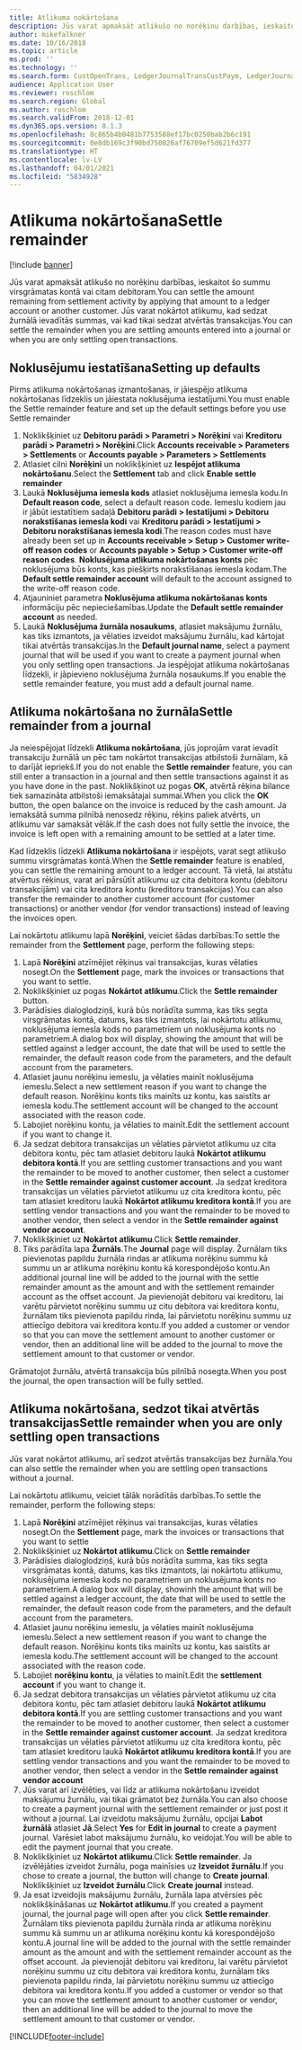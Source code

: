 ```yaml
---
title: Atlikuma nokārtošana
description: Jūs varat apmaksāt atlikušo no norēķinu darbības, ieskaitot šo summu virsgrāmatas kontā.
author: mikefalkner
ms.date: 10/16/2018
ms.topic: article
ms.prod: ''
ms.technology: ''
ms.search.form: CustOpenTrans, LedgerJournalTransCustPaym, LedgerJournalTransVendPaym, VendOpenTrans
audience: Application User
ms.reviewer: roschlom
ms.search.region: Global
ms.author: roschlom
ms.search.validFrom: 2018-12-01
ms.dyn365.ops.version: 8.1.3
ms.openlocfilehash: 8c865b4b0481b7753588ef17bc0250bab2b6c191
ms.sourcegitcommit: 0e8db169c3f90bd750826af76709ef5d621fd377
ms.translationtype: HT
ms.contentlocale: lv-LV
ms.lasthandoff: 04/01/2021
ms.locfileid: "5834928"
---
```

# <a name="settle-remainder"></a><span data-ttu-id="b4ab5-103">Atlikuma nokārtošana</span><span class="sxs-lookup"><span data-stu-id="b4ab5-103">Settle remainder</span></span>

[!include [banner](../includes/banner.md)]

<span data-ttu-id="b4ab5-104">Jūs varat apmaksāt atlikušo no norēķinu darbības, ieskaitot šo summu virsgrāmatas kontā vai citam debitoram.</span><span class="sxs-lookup"><span data-stu-id="b4ab5-104">You can settle the amount remaining from settlement activity by applying that amount to a ledger account or another customer.</span></span> <span data-ttu-id="b4ab5-105">Jūs varat nokārtot atlikumu, kad sedzat žurnālā ievadītās summas, vai kad tikai sedzat atvērtās transakcijas.</span><span class="sxs-lookup"><span data-stu-id="b4ab5-105">You can settle the remainder when you are settling amounts entered into a journal or when you are only settling open transactions.</span></span>

## <a name="setting-up-defaults"></a><span data-ttu-id="b4ab5-106">Noklusējumu iestatīšana</span><span class="sxs-lookup"><span data-stu-id="b4ab5-106">Setting up defaults</span></span> 
<span data-ttu-id="b4ab5-107">Pirms atlikuma nokārtošanas izmantošanas, ir jāiespējo atlikuma nokārtošanas līdzeklis un jāiestata noklusējuma iestatījumi.</span><span class="sxs-lookup"><span data-stu-id="b4ab5-107">You must enable the Settle remainder feature and set up the default settings before you use Settle remainder</span></span>

1)  <span data-ttu-id="b4ab5-108">Noklikšķiniet uz **Debitoru parādi > Parametri > Norēķini** vai **Kreditoru parādi > Parametri > Norēķini**.</span><span class="sxs-lookup"><span data-stu-id="b4ab5-108">Click **Accounts receivable > Parameters > Settlements** or **Accounts payable > Parameters > Settlements**</span></span>
2)  <span data-ttu-id="b4ab5-109">Atlasiet cilni **Norēķini** un noklikšķiniet uz **Iespējot atlikuma nokārtošanu**.</span><span class="sxs-lookup"><span data-stu-id="b4ab5-109">Select the **Settlement** tab and click **Enable settle remainder**</span></span>
3)  <span data-ttu-id="b4ab5-110">Laukā **Noklusējuma iemesla kods** atlasiet noklusējuma iemesla kodu.</span><span class="sxs-lookup"><span data-stu-id="b4ab5-110">In **Default reason code**, select a default reason code.</span></span> <span data-ttu-id="b4ab5-111">Iemeslu kodiem jau ir jābūt iestatītiem sadaļā **Debitoru parādi > Iestatījumi > Debitoru norakstīšanas iemesla kodi** vai **Kreditoru parādi > Iestatījumi > Debitoru norakstīšanas iemesla kodi**.</span><span class="sxs-lookup"><span data-stu-id="b4ab5-111">The reason codes must have already been set up in **Accounts receivable > Setup > Customer write-off reason codes** or **Accounts payable > Setup > Customer write-off reason codes**.</span></span> <span data-ttu-id="b4ab5-112">**Noklusējuma atlikuma nokārtošanas konts** pēc noklusējuma būs konts, kas piešķirts norakstīšanas iemesla kodam.</span><span class="sxs-lookup"><span data-stu-id="b4ab5-112">The **Default settle remainder account** will default to the account assigned to the write-off reason code.</span></span>
3)  <span data-ttu-id="b4ab5-113">Atjauniniet parametra **Noklusējuma atlikuma nokārtošanas konts** informāciju pēc nepieciešamības.</span><span class="sxs-lookup"><span data-stu-id="b4ab5-113">Update the **Default settle remainder account** as needed.</span></span>
4)  <span data-ttu-id="b4ab5-114">Laukā **Noklusējuma žurnāla nosaukums**, atlasiet maksājumu žurnālu, kas tiks izmantots, ja vēlaties izveidot maksājumu žurnālu, kad kārtojat tikai atvērtās transakcijas.</span><span class="sxs-lookup"><span data-stu-id="b4ab5-114">In the **Default journal name**, select a payment journal that will be used if you want to create a payment journal when you only settling open transactions.</span></span> <span data-ttu-id="b4ab5-115">Ja iespējojat atlikuma nokārtošanas līdzekli, ir jāpievieno noklusējuma žurnāla nosaukums.</span><span class="sxs-lookup"><span data-stu-id="b4ab5-115">If you enable the settle remainder feature, you must add a default journal name.</span></span>

## <a name="settle-remainder-from-a-journal"></a><span data-ttu-id="b4ab5-116">Atlikuma nokārtošana no žurnāla</span><span class="sxs-lookup"><span data-stu-id="b4ab5-116">Settle remainder from a journal</span></span>
<span data-ttu-id="b4ab5-117">Ja neiespējojat līdzekli **Atlikuma nokārtošana**, jūs joprojām varat ievadīt transakciju žurnālā un pēc tam nokārtot transakcijas atbilstoši žurnālam, kā to darījāt iepriekš.</span><span class="sxs-lookup"><span data-stu-id="b4ab5-117">If you do not enable the **Settle remainder** feature, you can still enter a transaction in a journal and then settle transactions against it as you have done in the past.</span></span> <span data-ttu-id="b4ab5-118">Noklikšķinot uz pogas **OK**, atvērtā rēķina bilance tiek samazināta atbilstoši iemaksātajai summai.</span><span class="sxs-lookup"><span data-stu-id="b4ab5-118">When you click the **OK** button, the open balance on the invoice is reduced by the cash amount.</span></span> <span data-ttu-id="b4ab5-119">Ja iemaksātā summa pilnībā nenosedz rēķinu, rēķins paliek atvērts, un atlikumu var samaksāt vēlāk.</span><span class="sxs-lookup"><span data-stu-id="b4ab5-119">If the cash does not fully settle the invoice, the invoice is left open with a remaining amount to be settled at a later time.</span></span>

<span data-ttu-id="b4ab5-120">Kad līdzeklis līdzekli **Atlikuma nokārtošana** ir iespējots, varat segt atlikušo summu virsgrāmatas kontā.</span><span class="sxs-lookup"><span data-stu-id="b4ab5-120">When the **Settle remainder** feature is enabled, you can settle the remaining amount to a ledger account.</span></span> <span data-ttu-id="b4ab5-121">Tā vietā, lai atstātu atvērtus rēķinus, varat arī pārsūtīt atlikumu uz cita debitora kontu (debitoru transakcijām) vai cita kreditora kontu (kreditoru transakcijas).</span><span class="sxs-lookup"><span data-stu-id="b4ab5-121">You can also transfer the remainder to another customer account (for customer transactions) or another vendor (for vendor transactions) instead of leaving the invoices open.</span></span> 

<span data-ttu-id="b4ab5-122">Lai nokārtotu atlikumu lapā **Norēķini**, veiciet šādas darbības:</span><span class="sxs-lookup"><span data-stu-id="b4ab5-122">To settle the remainder from the **Settlement** page, perform the following steps:</span></span>

1)  <span data-ttu-id="b4ab5-123">Lapā **Norēķini** atzīmējiet rēķinus vai transakcijas, kuras vēlaties nosegt.</span><span class="sxs-lookup"><span data-stu-id="b4ab5-123">On the **Settlement** page, mark the invoices or transactions that you want to settle.</span></span>
2)  <span data-ttu-id="b4ab5-124">Noklikšķiniet uz pogas **Nokārtot atlikumu**.</span><span class="sxs-lookup"><span data-stu-id="b4ab5-124">Click the **Settle remainder** button.</span></span>
3)  <span data-ttu-id="b4ab5-125">Parādīsies dialoglodziņš, kurā būs norādīta summa, kas tiks segta virsgrāmatas kontā, datums, kas tiks izmantots, lai nokārtotu atlikumu, noklusējuma iemesla kods no parametriem un noklusējuma konts no parametriem.</span><span class="sxs-lookup"><span data-stu-id="b4ab5-125">A dialog box will display, showing the amount that will be settled against a ledger account, the date that will be used to settle the remainder, the default reason code from the parameters, and the default account from the parameters.</span></span> 
4)  <span data-ttu-id="b4ab5-126">Atlasiet jaunu norēķinu iemeslu, ja vēlaties mainīt noklusējuma iemeslu.</span><span class="sxs-lookup"><span data-stu-id="b4ab5-126">Select a new settlement reason if you want to change the default reason.</span></span> <span data-ttu-id="b4ab5-127">Norēķinu konts tiks mainīts uz kontu, kas saistīts ar iemesla kodu.</span><span class="sxs-lookup"><span data-stu-id="b4ab5-127">The settlement account will be changed to the account associated with the reason code.</span></span>
5)  <span data-ttu-id="b4ab5-128">Labojiet norēķinu kontu, ja vēlaties to mainīt.</span><span class="sxs-lookup"><span data-stu-id="b4ab5-128">Edit the settlement account if you want to change it.</span></span>
6)  <span data-ttu-id="b4ab5-129">Ja sedzat debitora transakcijas un vēlaties pārvietot atlikumu uz cita debitora kontu, pēc tam atlasiet debitoru laukā **Nokārtot atlikumu debitora kontā**.</span><span class="sxs-lookup"><span data-stu-id="b4ab5-129">If you are settling customer transactions and you want the remainder to be moved to another customer, then select a customer in the **Settle remainder against customer account**.</span></span> <span data-ttu-id="b4ab5-130">Ja sedzat kreditora transakcijas un vēlaties pārvietot atlikumu uz cita kreditora kontu, pēc tam atlasiet kreditoru laukā **Nokārtot atlikumu kreditora kontā**.</span><span class="sxs-lookup"><span data-stu-id="b4ab5-130">If you are settling vendor transactions and you want the remainder to be moved to another vendor, then select a vendor in the **Settle remainder against vendor account**.</span></span>
6)  <span data-ttu-id="b4ab5-131">Noklikšķiniet uz **Nokārtot atlikumu**.</span><span class="sxs-lookup"><span data-stu-id="b4ab5-131">Click **Settle remainder**.</span></span>
7)  <span data-ttu-id="b4ab5-132">Tiks parādīta lapa **Žurnāls**.</span><span class="sxs-lookup"><span data-stu-id="b4ab5-132">The **Journal** page will display.</span></span> <span data-ttu-id="b4ab5-133">Žurnālam tiks pievienotas papildu žurnāla rindas ar atlikuma norēķinu summu kā summu un ar atlikuma norēķinu kontu kā korespondējošo kontu.</span><span class="sxs-lookup"><span data-stu-id="b4ab5-133">An additional journal line will be added to the journal with the settle remainder amount as the amount and with the settlement remainder account as the offset account.</span></span> <span data-ttu-id="b4ab5-134">Ja pievienojāt debitoru vai kreditoru, lai varētu pārvietot norēķinu summu uz citu debitora vai kreditora kontu, žurnālam tiks pievienota papildu rinda, lai pārvietotu norēķinu summu uz attiecīgo debitora vai kreditora kontu.</span><span class="sxs-lookup"><span data-stu-id="b4ab5-134">If you added a customer or vendor so that you can move the settlement amount to another customer or vendor, then an additional line will be added to the journal to move the settlement amount to that customer or vendor.</span></span>

<span data-ttu-id="b4ab5-135">Grāmatojot žurnālu, atvērtā transakcija būs pilnībā nosegta.</span><span class="sxs-lookup"><span data-stu-id="b4ab5-135">When you post the journal, the open transaction will be fully settled.</span></span> 

## <a name="settle-remainder-when-you-are-only-settling-open-transactions"></a><span data-ttu-id="b4ab5-136">Atlikuma nokārtošana, sedzot tikai atvērtās transakcijas</span><span class="sxs-lookup"><span data-stu-id="b4ab5-136">Settle remainder when you are only settling open transactions</span></span>
<span data-ttu-id="b4ab5-137">Jūs varat nokārtot atlikumu, arī sedzot atvērtās transakcijas bez žurnāla.</span><span class="sxs-lookup"><span data-stu-id="b4ab5-137">You can also settle the remainder when you are settling open transactions without a journal.</span></span>

<span data-ttu-id="b4ab5-138">Lai nokārtotu atlikumu, veiciet tālāk norādītās darbības.</span><span class="sxs-lookup"><span data-stu-id="b4ab5-138">To settle the remainder, perform the following steps:</span></span>

1)  <span data-ttu-id="b4ab5-139">Lapā **Norēķini** atzīmējiet rēķinus vai transakcijas, kuras vēlaties nosegt.</span><span class="sxs-lookup"><span data-stu-id="b4ab5-139">On the **Settlement** page, mark the invoices or transactions that you want to settle</span></span>
2)  <span data-ttu-id="b4ab5-140">Noklikšķiniet uz **Nokārtot atlikumu**.</span><span class="sxs-lookup"><span data-stu-id="b4ab5-140">Click on **Settle remainder**</span></span>
3)  <span data-ttu-id="b4ab5-141">Parādīsies dialoglodziņš, kurā būs norādīta summa, kas tiks segta virsgrāmatas kontā, datums, kas tiks izmantots, lai nokārtotu atlikumu, noklusējuma iemesla kods no parametriem un noklusējuma konts no parametriem.</span><span class="sxs-lookup"><span data-stu-id="b4ab5-141">A dialog box will display, showinh the amount that will be settled against a ledger account, the date that will be used to settle the remainder, the default reason code from the parameters, and the default account from the parameters.</span></span> 
4)  <span data-ttu-id="b4ab5-142">Atlasiet jaunu norēķinu iemeslu, ja vēlaties mainīt noklusējuma iemeslu.</span><span class="sxs-lookup"><span data-stu-id="b4ab5-142">Select a new settlement reason if you want to change the default reason.</span></span> <span data-ttu-id="b4ab5-143">Norēķinu konts tiks mainīts uz kontu, kas saistīts ar iemesla kodu.</span><span class="sxs-lookup"><span data-stu-id="b4ab5-143">The settlement account will be changed to the account associated with the reason code.</span></span>
5)  <span data-ttu-id="b4ab5-144">Labojiet **norēķinu kontu**, ja vēlaties to mainīt.</span><span class="sxs-lookup"><span data-stu-id="b4ab5-144">Edit the **settlement account** if you want to change it.</span></span>
6)  <span data-ttu-id="b4ab5-145">Ja sedzat debitora transakcijas un vēlaties pārvietot atlikumu uz cita debitora kontu, pēc tam atlasiet debitoru laukā **Nokārtot atlikumu debitora kontā**.</span><span class="sxs-lookup"><span data-stu-id="b4ab5-145">If you are settling customer transactions and you want the remainder to be moved to another customer, then select a customer in the **Settle remainder against customer account**.</span></span> <span data-ttu-id="b4ab5-146">Ja sedzat kreditora transakcijas un vēlaties pārvietot atlikumu uz cita kreditora kontu, pēc tam atlasiet kreditoru laukā **Nokārtot atlikumu kreditora kontā**.</span><span class="sxs-lookup"><span data-stu-id="b4ab5-146">If you are settling vendor transactions and you want the remainder to be moved to another vendor, then select a vendor in the **Settle remainder against vendor account**</span></span>
7)  <span data-ttu-id="b4ab5-147">Jūs varat arī izvēlēties, vai līdz ar atlikuma nokārtošanu izveidot maksājumu žurnālu, vai tikai grāmatot bez žurnāla.</span><span class="sxs-lookup"><span data-stu-id="b4ab5-147">You can also choose to create a payment journal with the settlement remainder or just post it without a journal.</span></span> <span data-ttu-id="b4ab5-148">Lai izveidotu maksājumu žurnālu, opcijai **Labot žurnālā** atlasiet **Jā**.</span><span class="sxs-lookup"><span data-stu-id="b4ab5-148">Select **Yes** for **Edit in journal** to create a payment journal.</span></span> <span data-ttu-id="b4ab5-149">Varēsiet labot maksājumu žurnālu, ko veidojat.</span><span class="sxs-lookup"><span data-stu-id="b4ab5-149">You will be able to edit the payment journal that you create.</span></span>
8)  <span data-ttu-id="b4ab5-150">Noklikšķiniet uz **Nokārtot atlikumu**.</span><span class="sxs-lookup"><span data-stu-id="b4ab5-150">Click **Settle remainder**.</span></span> <span data-ttu-id="b4ab5-151">Ja izvēlējāties izveidot žurnālu, poga mainīsies uz **Izveidot žurnālu**.</span><span class="sxs-lookup"><span data-stu-id="b4ab5-151">If you chose to create a journal, the button will change to **Create journal**.</span></span> <span data-ttu-id="b4ab5-152">Noklikšķiniet uz **Izveidot žurnālu**.</span><span class="sxs-lookup"><span data-stu-id="b4ab5-152">Click **Create journal** instead.</span></span>
9)  <span data-ttu-id="b4ab5-153">Ja esat izveidojis maksājumu žurnālu, žurnāla lapa atvērsies pēc noklikšķināšanas uz **Nokārtot atlikumu**.</span><span class="sxs-lookup"><span data-stu-id="b4ab5-153">If you created a payment journal, the journal page will open after you click **Settle remainder**.</span></span> <span data-ttu-id="b4ab5-154">Žurnālam tiks pievienota papildu žurnāla rinda ar atlikuma norēķinu summu kā summu un ar atlikuma norēķinu kontu kā korespondējošo kontu.</span><span class="sxs-lookup"><span data-stu-id="b4ab5-154">A journal line will be added to the journal with the settle remainder amount as the amount and with the settlement remainder account as the offset account.</span></span> <span data-ttu-id="b4ab5-155">Ja pievienojāt debitoru vai kreditoru, lai varētu pārvietot norēķinu summu uz citu debitora vai kreditora kontu, žurnālam tiks pievienota papildu rinda, lai pārvietotu norēķinu summu uz attiecīgo debitora vai kreditora kontu.</span><span class="sxs-lookup"><span data-stu-id="b4ab5-155">If you added a customer or vendor so that you can move the settlement amount to another customer or vendor, then an additional line will be added to the journal to move the settlement amount to that customer or vendor.</span></span>


[!INCLUDE[footer-include](../../includes/footer-banner.md)]